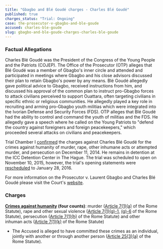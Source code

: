```yaml
---
title: "Gbagbo and Blé Goudé charges - Charles Blé Goudé"
published: true
charges_status: "Trial: Ongoing"
case: the-prosecutor-v-gbagbo-and-ble-goude
accused: charles-ble-goude
slug: gbagbo-and-ble-goude-charges-charles-ble-goude
---
```


### Factual Allegations

Charles Blé Goudé was the President of the Congress of the Young People and the Patriots (COJEP). The Office of the Prosecutor (OTP) alleges that Blé Goudé was a member of Gbagbo's inner circle and attended and participated in meetings where Gbagbo and his close advisors discussed their plan to retain Gbagbo's power by any means. Blé Goudé allegedly gave political advice to Gbagbo, received instructions from him, and discussed his approval of the common plan to instruct pro-Gbagbo forces to attack civilians perceived to support Ouattara, often targeting civilians in specific ethnic or religious communities. He allegedly played a key role in recruiting and arming pro-Gbagbo youth militias which were integrated into the Ivorian Defense and Security Forces (FDS). OTP alleges that Blé Goudé had the ability to control and command the youth of militias and the FDS. He allegedly gave a speech where he called on the Young Patriots to "defend the country against foreigners and foreign peacekeepers," which proceeded several attacks on civilians and peacekeepers.

Trial Chamber I [confirmed](http://www.icc-cpi.int/iccdocs/doc/doc1879935.pdf) the charges against Charles Blé Goudé for the crimes against humanity of murder, rape, other inhumane acts or attempted murder, and persecution on December 11, 2014. He remains in detention at the ICC Detention Center in The Hague. The trial was scheduled to open on November 10, 2015, however, the trial's opening statements were [rescheduled](https://www.icc-cpi.int/iccdocs/doc/doc2130650.pdf) to January 28, 2016.

For more information on the Prosecutor v. Laurent Gbagbo and Charles Blé Goudé please visit the Court's [website](http://www.icc-cpi.int/en_menus/icc/situations%20and%20cases/situations/icc0211/related%20cases/ICC-0211-0211/Pages/default.aspx).

### Charges

**[Crimes against humanity](http://www.casematrixnetwork.org/case-m/klamberg-commentary/rome-statute/#c1171) (four counts)**: murder ([Article 7(1)(a)](http://www.casematrixnetwork.org/cmn-knowledge-hub/klamberg-commentary/elements-of-crime/#c2286) of the Rome Statute), rape and other sexual violence ([Article 7(1)(g)-1](http://www.casematrixnetwork.org/cmn-knowledge-hub/klamberg-commentary/elements-of-crime/#c2292), [(g)-6](http://www.casematrixnetwork.org/cmn-knowledge-hub/klamberg-commentary/elements-of-crime/#c2297) of the Rome Statute), persecution ([Article 7(1)(h)](http://www.casematrixnetwork.org/cmn-knowledge-hub/klamberg-commentary/elements-of-crime/#c2298) of the Rome Statute) and other inhuman acts ([Article 7(1)(k)](http://www.casematrixnetwork.org/cmn-knowledge-hub/klamberg-commentary/elements-of-crime/#c2301) of the Rome Statute)

*   The Accused is alleged to have committed these crimes as an individual, jointly with another or through another person ([Article 25(3)(a)](http://www.casematrixnetwork.org/case-m/klamberg-commentary/rome-statute/#c1198) of the Rome Statute).


